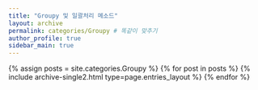 ```yaml
---
title: "Groupy 및 일괄처리 메소드"
layout: archive
permalink: categories/Groupy # 똑같이 맞추기
author_profile: true
sidebar_main: true
---
```




{% assign posts = site.categories.Groupy %}
{% for post in posts %} {% include archive-single2.html type=page.entries_layout %} {% endfor %}